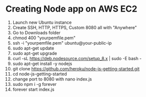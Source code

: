 # Creating Node app on AWS EC2

1. Launch new Ubuntu instance
2. Create SSH, HTTP, HTTPS, Custom 8080 all with "Anywhere"
3. Go to Downloads folder
4. chmod 400 "yourpemfile.pem"
5. ssh -i "yourpemfile.pem" ubuntu@your-public-ip
6. sudo apt-get update
7. sudo apt-get upgrade
8. curl -sL https://deb.nodesource.com/setup_8.x | sudo -E bash -
9. sudo apt-get install -y nodejs
10. git clone https://github.com/heroku/node-js-getting-started.git
11. cd node-js-getting-started
12. change port to 8080 with nano index.js
13. sudo npm i -g forever
14. forever start index.js